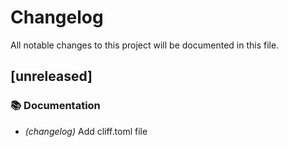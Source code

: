 # Changelog

All notable changes to this project will be documented in this file.

## [unreleased]

### 📚 Documentation

- *(changelog)* Add cliff.toml file

<!-- generated by git-cliff -->
